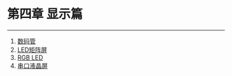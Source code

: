 # 第四章 显示篇
---
1. [数码管](7_segments_display.md)
2. [LED矩阵屏](led_matrix.md)
3. [RGB LED](rgb_led.md)
4. [串口液晶屏](lcd.md)

